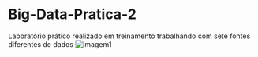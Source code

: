 # Big-Data-Pratica-2
Laboratório prático realizado em treinamento trabalhando com sete fontes diferentes de dados
![imagem1](https://user-images.githubusercontent.com/66141064/211033130-76fb3d9e-fbae-4ef5-9442-1af4ab0a91f7.png)
